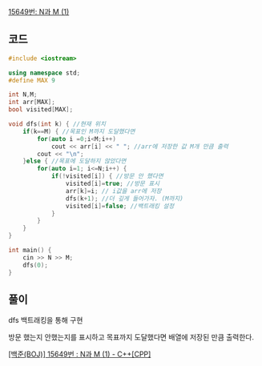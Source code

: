 [15649번: N과 M (1)](https://www.acmicpc.net/problem/15649)

## 코드

```cpp
#include <iostream>

using namespace std;
#define MAX 9

int N,M;
int arr[MAX];
bool visited[MAX];

void dfs(int k) { //현재 위치
    if(k==M) { //목표인 M까지 도달했다면
        for(auto i =0;i<M;i++)
            cout << arr[i] << " "; //arr에 저장한 값 M개 만큼 출력
        cout << "\n";
    }else { //목표에 도달하지 않았다면
        for(auto i=1; i<=N;i++) {
            if(!visited[i]) { //방문 안 했다면
                visited[i]=true; //방문 표시
                arr[k]=i; // i값을 arr에 저장
                dfs(k+1); //더 깊게 들어가자. (M까지)
                visited[i]=false; //백트래킹 설정
            }
        }
    }
}

int main() {
    cin >> N >> M;
    dfs(0);
}
```

## 풀이

dfs 백트래킹을 통해 구현

방문 했는지 안했는지를 표시하고 목표까지 도달했다면 배열에 저장된 만큼 출력한다.

[[백준(BOJ)] 15649번 : N과 M (1) - C++[CPP]](https://tooo1.tistory.com/191)
